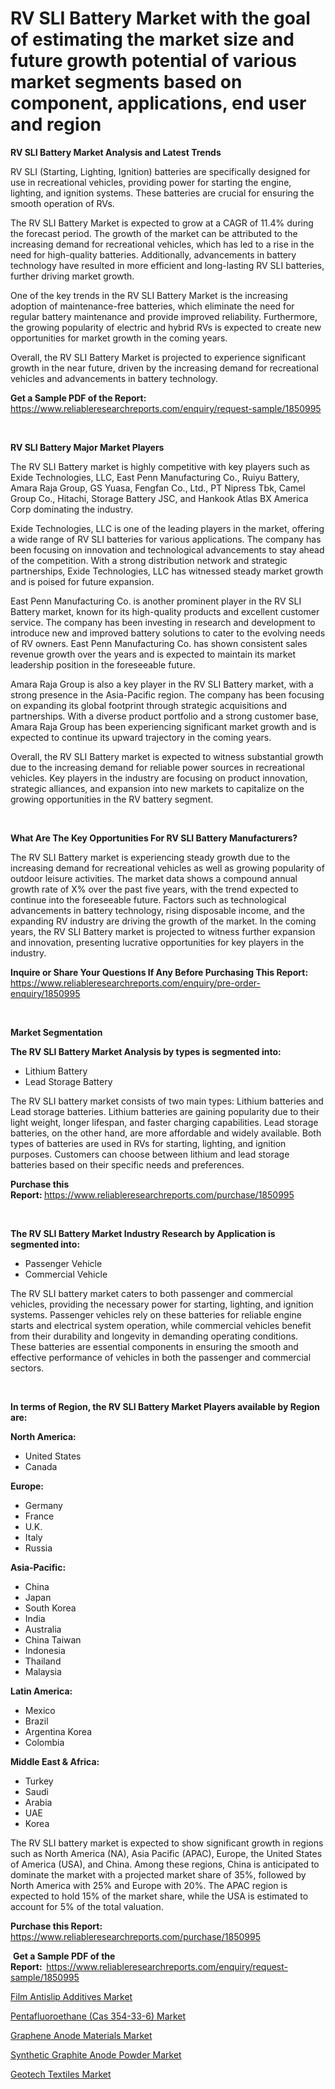 <p><h1>RV SLI Battery Market with the goal of estimating the market size and future growth potential of various market segments based on component, applications, end user and region</h1></p><p><strong>RV SLI Battery Market Analysis and Latest Trends</strong></p>
<p><p>RV SLI (Starting, Lighting, Ignition) batteries are specifically designed for use in recreational vehicles, providing power for starting the engine, lighting, and ignition systems. These batteries are crucial for ensuring the smooth operation of RVs.</p><p>The RV SLI Battery Market is expected to grow at a CAGR of 11.4% during the forecast period. The growth of the market can be attributed to the increasing demand for recreational vehicles, which has led to a rise in the need for high-quality batteries. Additionally, advancements in battery technology have resulted in more efficient and long-lasting RV SLI batteries, further driving market growth.</p><p>One of the key trends in the RV SLI Battery Market is the increasing adoption of maintenance-free batteries, which eliminate the need for regular battery maintenance and provide improved reliability. Furthermore, the growing popularity of electric and hybrid RVs is expected to create new opportunities for market growth in the coming years.</p><p>Overall, the RV SLI Battery Market is projected to experience significant growth in the near future, driven by the increasing demand for recreational vehicles and advancements in battery technology.</p></p>
<p><strong>Get a Sample PDF of the Report:&nbsp;</strong> <a href="https://www.reliableresearchreports.com/enquiry/request-sample/1850995">https://www.reliableresearchreports.com/enquiry/request-sample/1850995</a></p>
<p>&nbsp;</p>
<p><strong>RV SLI Battery Major Market Players</strong></p>
<p><p>The RV SLI Battery market is highly competitive with key players such as Exide Technologies, LLC, East Penn Manufacturing Co., Ruiyu Battery, Amara Raja Group, GS Yuasa, Fengfan Co., Ltd., PT Nipress Tbk, Camel Group Co., Hitachi, Storage Battery JSC, and Hankook Atlas BX America Corp dominating the industry.</p><p>Exide Technologies, LLC is one of the leading players in the market, offering a wide range of RV SLI batteries for various applications. The company has been focusing on innovation and technological advancements to stay ahead of the competition. With a strong distribution network and strategic partnerships, Exide Technologies, LLC has witnessed steady market growth and is poised for future expansion.</p><p>East Penn Manufacturing Co. is another prominent player in the RV SLI Battery market, known for its high-quality products and excellent customer service. The company has been investing in research and development to introduce new and improved battery solutions to cater to the evolving needs of RV owners. East Penn Manufacturing Co. has shown consistent sales revenue growth over the years and is expected to maintain its market leadership position in the foreseeable future.</p><p>Amara Raja Group is also a key player in the RV SLI Battery market, with a strong presence in the Asia-Pacific region. The company has been focusing on expanding its global footprint through strategic acquisitions and partnerships. With a diverse product portfolio and a strong customer base, Amara Raja Group has been experiencing significant market growth and is expected to continue its upward trajectory in the coming years.</p><p>Overall, the RV SLI Battery market is expected to witness substantial growth due to the increasing demand for reliable power sources in recreational vehicles. Key players in the industry are focusing on product innovation, strategic alliances, and expansion into new markets to capitalize on the growing opportunities in the RV battery segment.</p></p>
<p>&nbsp;</p>
<p><strong>What Are The Key Opportunities For RV SLI Battery Manufacturers?</strong></p>
<p><p>The RV SLI Battery market is experiencing steady growth due to the increasing demand for recreational vehicles as well as growing popularity of outdoor leisure activities. The market data shows a compound annual growth rate of X% over the past five years, with the trend expected to continue into the foreseeable future. Factors such as technological advancements in battery technology, rising disposable income, and the expanding RV industry are driving the growth of the market. In the coming years, the RV SLI Battery market is projected to witness further expansion and innovation, presenting lucrative opportunities for key players in the industry.</p></p>
<p><strong>Inquire or Share Your Questions If Any Before Purchasing This Report:</strong> <a href="https://www.reliableresearchreports.com/enquiry/pre-order-enquiry/1850995">https://www.reliableresearchreports.com/enquiry/pre-order-enquiry/1850995</a></p>
<p>&nbsp;</p>
<p><strong>Market Segmentation</strong></p>
<p><strong>The RV SLI Battery Market Analysis by types is segmented into:</strong></p>
<p><ul><li>Lithium Battery</li><li>Lead Storage Battery</li></ul></p>
<p><p>The RV SLI battery market consists of two main types: Lithium batteries and Lead storage batteries. Lithium batteries are gaining popularity due to their light weight, longer lifespan, and faster charging capabilities. Lead storage batteries, on the other hand, are more affordable and widely available. Both types of batteries are used in RVs for starting, lighting, and ignition purposes. Customers can choose between lithium and lead storage batteries based on their specific needs and preferences.</p></p>
<p><strong>Purchase this Report:&nbsp;</strong><a href="https://www.reliableresearchreports.com/purchase/1850995">https://www.reliableresearchreports.com/purchase/1850995</a></p>
<p>&nbsp;</p>
<p><strong>The RV SLI Battery Market Industry Research by Application is segmented into:</strong></p>
<p><ul><li>Passenger Vehicle</li><li>Commercial Vehicle</li></ul></p>
<p><p>The RV SLI battery market caters to both passenger and commercial vehicles, providing the necessary power for starting, lighting, and ignition systems. Passenger vehicles rely on these batteries for reliable engine starts and electrical system operation, while commercial vehicles benefit from their durability and longevity in demanding operating conditions. These batteries are essential components in ensuring the smooth and effective performance of vehicles in both the passenger and commercial sectors.</p></p>
<p>&nbsp;</p>
<p><strong>In terms of Region, the RV SLI Battery Market Players available by Region are:</strong></p>
<p>
    <p> <strong> North America: </strong>
        <ul>
            <li>United States</li>
            <li>Canada</li>
        </ul>
        </p> 
    <p> <strong> Europe: </strong>
        <ul>
            <li>Germany</li>
            <li>France</li>
            <li>U.K.</li>
            <li>Italy</li>
            <li>Russia</li>
        </ul>
        </p> 
    <p> <strong> Asia-Pacific: </strong>
        <ul>
            <li>China</li>
            <li>Japan</li>
            <li>South Korea</li>
            <li>India</li>
            <li>Australia</li>
            <li>China Taiwan</li>
            <li>Indonesia</li>
            <li>Thailand</li>
            <li>Malaysia</li>
        </ul>
        </p> 
    <p> <strong> Latin America: </strong>
        <ul>
            <li>Mexico</li>
            <li>Brazil</li>
            <li>Argentina Korea</li>
            <li>Colombia</li>
        </ul>
        </p> 
    <p> <strong> Middle East & Africa: </strong>
        <ul>
            <li>Turkey</li>
            <li>Saudi</li>
            <li>Arabia</li>
            <li>UAE</li>
            <li>Korea</li>
        </ul>
    </p>
    </p>
<p><p>The RV SLI battery market is expected to show significant growth in regions such as North America (NA), Asia Pacific (APAC), Europe, the United States of America (USA), and China. Among these regions, China is anticipated to dominate the market with a projected market share of 35%, followed by North America with 25% and Europe with 20%. The APAC region is expected to hold 15% of the market share, while the USA is estimated to account for 5% of the total valuation.</p></p>
<p><strong>Purchase this Report: </strong><a href="https://www.reliableresearchreports.com/purchase/1850995">https://www.reliableresearchreports.com/purchase/1850995</a></p>
<p>&nbsp;<strong>Get a Sample PDF of the Report:&nbsp;&nbsp;</strong><a href="https://www.reliableresearchreports.com/enquiry/request-sample/1850995">https://www.reliableresearchreports.com/enquiry/request-sample/1850995</a></p>
<p><strong></strong></p>
<p><p><a href="https://github.com/angelajermaine/Market-Research-Report-List-2/blob/main/film-antislip-additives-market.md">Film Antislip Additives Market</a></p><p><a href="https://github.com/beatblasta/Market-Research-Report-List-2/blob/main/pentafluoroethane-cas-354-33-6-market.md">Pentafluoroethane (Cas 354-33-6) Market</a></p><p><a href="https://issuu.com/reportprime-2/docs/graphene-anode-materials-market-size-2030.pptx">Graphene Anode Materials Market</a></p><p><a href="https://issuu.com/reportprime-2/docs/synthetic-graphite-anode-powder-market-size-2030.p">Synthetic Graphite Anode Powder Market</a></p><p><a href="https://github.com/shotows/Market-Research-Report-List-1/blob/main/geotech-textiles-market.md">Geotech Textiles Market</a></p></p>